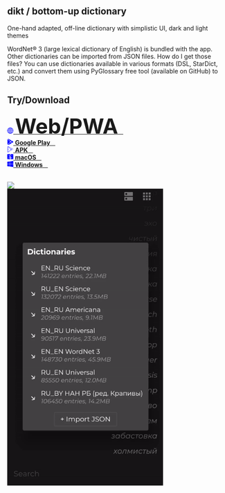## dikt / bottom-up dictionary

One-hand adapted, off-line dictionary with simplistic UI, dark and light themes

WordNet® 3 (large lexical dictionary of English) is bundled with the app. Other dictionaries can be imported from JSON files. How do I get those files? You can use dictionaries available in various formats (DSL, StarDict, etc.) and convert them using PyGlossary free tool (available on GitHub) to JSON.

## Try/Download

<p float="left">
  <a href="https://maxim-saplin.github.io/dikt/" target="_blank">
     <img src="https://raw.githubusercontent.com/maxim-saplin/dikt/master/_misc/web.svg" width="14"/>
     <font size="+5"><strong>Web/PWA</strong></font>
     &nbsp;&nbsp;
  </a>
  <br/>
  <a href="https://play.google.com/store/apps/details?id=com.saplin.dikt" target="_blank">
     <img src="https://raw.githubusercontent.com/maxim-saplin/dikt/master/_misc/google-play.svg" width="14"/>
     <strong>Google Play</strong>
     &nbsp;&nbsp;
  </a>
  <br/>
  <a href="https://github.com/maxim-saplin/dikt/releases/download/1.1.0/dikt.apk" target="_blank">
     <img src="https://raw.githubusercontent.com/maxim-saplin/dikt/master/_misc/apk.svg" width="14"/>
     <strong>APK</strong>
     &nbsp;&nbsp;
  </a>
  <br/>
  <a href="https://github.com/maxim-saplin/dikt/releases/download/1.1.0/dikt.app.zip" target="_blank">
     <img src="https://raw.githubusercontent.com/maxim-saplin/dikt/master/_misc/macos.svg" width="14"/>
     <strong>macOS</strong>
     &nbsp;&nbsp;
  </a>
  <br/>
  <a href="https://github.com/maxim-saplin/dikt/releases/download/1.1.0/dikt-win-x64.zip" target="_blank">
     <img src="https://raw.githubusercontent.com/maxim-saplin/dikt/master/_misc/windows.svg" width="14"/>
     <strong>Windows</strong>
     &nbsp;&nbsp;
  </a>
</p>
<br/>

<img align="left" src="https://raw.githubusercontent.com/maxim-saplin/dikt/master/_misc/1.gif" width="360"/>
<img align="left" src="https://raw.githubusercontent.com/maxim-saplin/dikt/master/_misc/2.gif" width="360"/>
